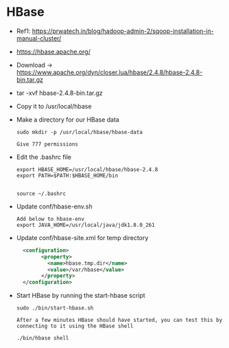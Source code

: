 # HBase  

- Ref1: https://prwatech.in/blog/hadoop-admin-2/sqoop-installation-in-manual-cluster/
  
- https://hbase.apache.org/

- Download -> https://www.apache.org/dyn/closer.lua/hbase/2.4.8/hbase-2.4.8-bin.tar.gz

- tar  -xvf hbase-2.4.8-bin.tar.gz

- Copy it to /usr/local/hbase

- Make a directory for our HBase data
   
   ```
   sudo mkdir -p /usr/local/hbase/hbase-data
   
   Give 777 permissions 
   ```

- Edit the .bashrc file

    ```
	export HBASE_HOME=/usr/local/hbase/hbase-2.4.8
	export PATH=$PATH:$HBASE_HOME/bin
	
	
	source ~/.bashrc

	```
	
- Update  conf/hbase-env.sh

  ```
  Add below to hbase-env 
  export JAVA_HOME=/usr/local/java/jdk1.8.0_261
  ``` 

- Update conf/hbase-site.xml for temp directory

  ```xml
    <configuration>
		  <property>
			<name>hbase.tmp.dir</name>
			<value>/var/hbase</value>
		  </property>
	</configuration>
  ```
  
- Start HBase by running the start-hbase script

   ```
   sudo ./bin/start-hbase.sh
   
   After a few minutes HBase should have started, you can test this by connecting to it using the HBase shell

   ./bin/hbase shell
   
   ```
	